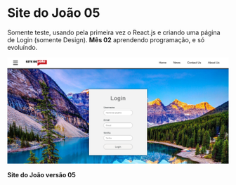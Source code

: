 # Site do João 05

Somente teste, usando pela primeira vez o React.js e criando uma página de Login (somente Design).
**Mês 02** aprendendo programação, e só evoluíndo.

<img src="print.png" />

**Site do João versão 05**

